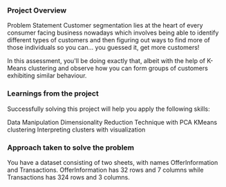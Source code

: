 ### Project Overview

 Problem Statement
Customer segmentation lies at the heart of every consumer facing business nowadays which involves being able to identify different types of customers and then figuring out ways to find more of those individuals so you can… you guessed it, get more customers!

In this assessment, you'll be doing exactly that, albeit with the help of K-Means clustering and observe how you can form groups of customers exhibiting similar behaviour.


### Learnings from the project

 Successfully solving this project will help you apply the following skills:

Data Manipulation
Dimensionality Reduction Technique with PCA
KMeans clustering
Interpreting clusters with visualization


### Approach taken to solve the problem

 You have a dataset consisting of two sheets, with names OfferInformation and Transactions. OfferInformation has 32 rows and 7 columns while Transactions has 324 rows and 3 columns.


